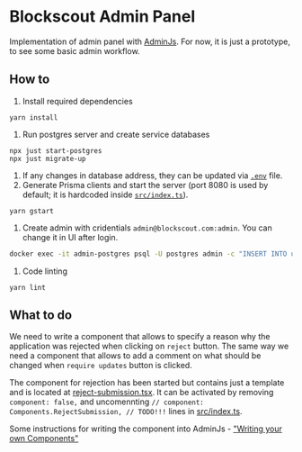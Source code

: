 # Blockscout Admin Panel

Implementation of admin panel with [AdminJs](https://adminjs.co/). For now, it is just a prototype, to see some basic admin workflow.

## How to

1. Install required dependencies

```console
yarn install
```

1. Run postgres server and create service databases

```console
npx just start-postgres
npx just migrate-up
```

1. If any changes in database address, they can be updated via [`.env`](.env) file.
1. Generate Prisma clients and start the server (port 8080 is used by default; it is hardcoded inside [`src/index.ts`](src/index.ts)).

```console
yarn gstart
```

1. Create admin with cridentials `admin@blockscout.com:admin`. You can change it in UI after login.

```bash
docker exec -it admin-postgres psql -U postgres admin -c "INSERT INTO users (email, password, is_superuser) values ('admin@blockscout.com', '$2b$10$3tId5EFMmB91S0KyzXR7.eAe6JvahjH6Qsd7GnongQIVQhjI9whjC', true)"
```

1. Code linting

```console
yarn lint
```

## What to do

We need to write a component that allows to specify a reason why the application was rejected when clicking on `reject` button. The same way we need a component that allows to add a comment on what should be changed when `require updates` button is clicked.

The component for rejection has been started but contains just a template and is located at [reject-submission.tsx](src/components/reject-submission.tsx). It can be activated by removing `component: false,` and uncomennting `// component: Components.RejectSubmission, // TODO!!!` lines in [src/index.ts](src/index.ts).

Some instructions for writing the component into AdminJs - ["Writing your own Components"](https://docs.adminjs.co/ui-customization/writing-your-own-components)
